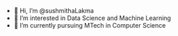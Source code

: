 - 👋 Hi, I’m @sushmithaLakma
- 👀 I’m interested in Data Science and Machine Learning
- 🌱 I’m currently pursuing MTech in Computer Science

<!---
sushmithaLakma/sushmithaLakma is a ✨ special ✨ repository because its `README.md` (this file) appears on your GitHub profile.
You can click the Preview link to take a look at your changes.
--->
